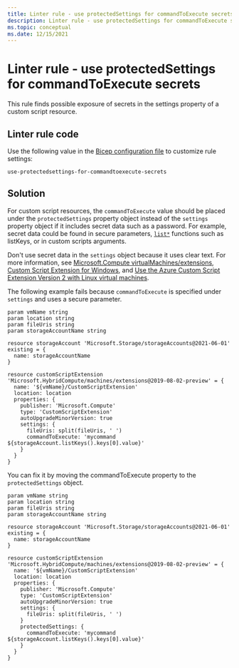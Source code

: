 ```yaml
---
title: Linter rule - use protectedSettings for commandToExecute secrets
description: Linter rule - use protectedSettings for commandToExecute secrets
ms.topic: conceptual
ms.date: 12/15/2021
---
```


# Linter rule - use protectedSettings for commandToExecute secrets

This rule finds possible exposure of secrets in the settings property of a custom script resource.
 
## Linter rule code

Use the following value in the [Bicep configuration file](bicep-config-linter.md) to customize rule settings:

`use-protectedsettings-for-commandtoexecute-secrets`

## Solution

For custom script resources, the `commandToExecute` value should be placed under the `protectedSettings` property object instead of the `settings` property object if it includes secret data such as a password. For example, secret data could be found in secure parameters, [`list*`](https://docs.microsoft.com/azure/azure-resource-manager/bicep/bicep-functions-resource#list) functions such as listKeys, or in custom scripts arguments.

Don't use secret data in the `settings` object because it uses clear text. For more information, see [Microsoft.Compute virtualMachines/extensions](https://docs.microsoft.com/azure/templates/microsoft.compute/virtualmachines/extensions), [Custom Script Extension for Windows](https://docs.microsoft.com/azure/virtual-machines/extensions/custom-script-windows), and [Use the Azure Custom Script Extension Version 2 with Linux virtual machines](https://docs.microsoft.com/azure/virtual-machines/extensions/custom-script-linux).

The following example fails because `commandToExecute` is specified under `settings` and uses a secure parameter.
```bicep
param vmName string
param location string
param fileUris string
param storageAccountName string

resource storageAccount 'Microsoft.Storage/storageAccounts@2021-06-01' existing = {
  name: storageAccountName
}

resource customScriptExtension 'Microsoft.HybridCompute/machines/extensions@2019-08-02-preview' = {
  name: '${vmName}/CustomScriptExtension'
  location: location
  properties: {
    publisher: 'Microsoft.Compute'
    type: 'CustomScriptExtension'
    autoUpgradeMinorVersion: true
    settings: {
      fileUris: split(fileUris, ' ')
      commandToExecute: 'mycommand ${storageAccount.listKeys().keys[0].value}'
    }
  }
}
```

You can fix it by moving the commandToExecute property to the `protectedSettings` object.
```bicep
param vmName string
param location string
param fileUris string
param storageAccountName string

resource storageAccount 'Microsoft.Storage/storageAccounts@2021-06-01' existing = {
  name: storageAccountName
}

resource customScriptExtension 'Microsoft.HybridCompute/machines/extensions@2019-08-02-preview' = {
  name: '${vmName}/CustomScriptExtension'
  location: location
  properties: {
    publisher: 'Microsoft.Compute'
    type: 'CustomScriptExtension'
    autoUpgradeMinorVersion: true
    settings: {
      fileUris: split(fileUris, ' ')
    }
    protectedSettings: {
      commandToExecute: 'mycommand ${storageAccount.listKeys().keys[0].value}'
    }
  }
}
```
